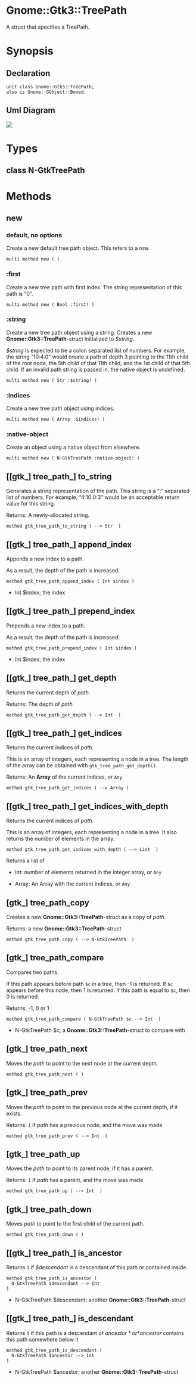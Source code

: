 Gnome::Gtk3::TreePath
=====================

A struct that specifies a TreePath.

Synopsis
========

Declaration
-----------

    unit class Gnome::Gtk3::TreePath;
    also is Gnome::GObject::Boxed;

Uml Diagram
-----------

![](plantuml/TreePath.svg)

Types
=====

class N-GtkTreePath
-------------------

Methods
=======

new
---

### default, no options

Create a new default tree path object. This refers to a row.

    multi method new ( )

### :first

Create a new tree path with first index. The string representation of this path is “0”.

    multi method new ( Bool :first! )

### :string

Create a new tree path object using a string. Creates a new **Gnome::Gtk3::TreePath**-struct initialized to *$string*.

*$string* is expected to be a colon separated list of numbers. For example, the string “10:4:0” would create a path of depth 3 pointing to the 11th child of the root node, the 5th child of that 11th child, and the 1st child of that 5th child. If an invalid path string is passed in, the native object is undefined.

    multi method new ( Str :$string! )

### :indices

Create a new tree path object using indices.

    multi method new ( Array :$indices! )

### :native-object

Create an object using a native object from elsewhere.

    multi method new ( N-GtkTreePath :native-object! )

[[gtk_] tree_path_] to_string
-----------------------------

Generates a string representation of the path. This string is a “:” separated list of numbers. For example, “4:10:0:3” would be an acceptable return value for this string.

Returns: A newly-allocated string.

    method gtk_tree_path_to_string ( --> Str  )

[[gtk_] tree_path_] append_index
--------------------------------

Appends a new index to a path.

As a result, the depth of the path is increased.

    method gtk_tree_path_append_index ( Int $index )

  * Int $index; the index

[[gtk_] tree_path_] prepend_index
---------------------------------

Prepends a new index to a path.

As a result, the depth of the path is increased.

    method gtk_tree_path_prepend_index ( Int $index )

  * Int $index; the index

[[gtk_] tree_path_] get_depth
-----------------------------

Returns the current depth of *path*.

Returns: The depth of *path*

    method gtk_tree_path_get_depth ( --> Int  )

[[gtk_] tree_path_] get_indices
-------------------------------

Returns the current indices of *path*.

This is an array of integers, each representing a node in a tree. The length of the array can be obtained with `gtk_tree_path_get_depth()`.

Returns: An **Array** of the current indices, or `Any`

    method gtk_tree_path_get_indices ( --> Array )

[[gtk_] tree_path_] get_indices_with_depth
------------------------------------------

Returns the current indices of *path*.

This is an array of integers, each representing a node in a tree. It also returns the number of elements in the array.

    method gtk_tree_path_get_indices_with_depth ( --> List  )

Returns a list of

  * Int: number of elements returned in the integer array, or `Any`

  * Array: An Array with the current indices, or `Any`

[gtk_] tree_path_copy
---------------------

Creates a new **Gnome::Gtk3::TreePath**-struct as a copy of *path*.

Returns: a new **Gnome::Gtk3::TreePath**-struct

    method gtk_tree_path_copy ( --> N-GtkTreePath  )

[gtk_] tree_path_compare
------------------------

Compares two paths.

If this path appears before path `$c` in a tree, then -1 is returned. If `$c` appears before this node, then 1 is returned. If this path is equal to `$c`, then 0 is returned.

Returns: -1, 0 or 1

    method gtk_tree_path_compare ( N-GtkTreePath $c --> Int  )

  * N-GtkTreePath $c; a **Gnome::Gtk3::TreePath**-struct to compare with

[gtk_] tree_path_next
---------------------

Moves the *path* to point to the next node at the current depth.

    method gtk_tree_path_next ( )

[gtk_] tree_path_prev
---------------------

Moves the *path* to point to the previous node at the current depth, if it exists.

Returns: `1` if *path* has a previous node, and the move was made

    method gtk_tree_path_prev ( --> Int  )

[gtk_] tree_path_up
-------------------

Moves the *path* to point to its parent node, if it has a parent.

Returns: `1` if *path* has a parent, and the move was made

    method gtk_tree_path_up ( --> Int  )

[gtk_] tree_path_down
---------------------

Moves *path* to point to the first child of the current path.

    method gtk_tree_path_down ( )

[[gtk_] tree_path_] is_ancestor
-------------------------------

Returns `1` if *$descendant* is a descendant of this path or contained inside.

    method gtk_tree_path_is_ancestor (
      N-GtkTreePath $descendant --> Int
    )

  * N-GtkTreePath $descendant; another **Gnome::Gtk3::TreePath**-struct

[[gtk_] tree_path_] is_descendant
---------------------------------

Returns `1` if this path is a descendant of *$ancestor* or *$ancestor* contains this path somewhere below it

    method gtk_tree_path_is_descendant (
      N-GtkTreePath $ancestor --> Int
    )

  * N-GtkTreePath $ancestor; another **Gnome::Gtk3::TreePath**-struct

